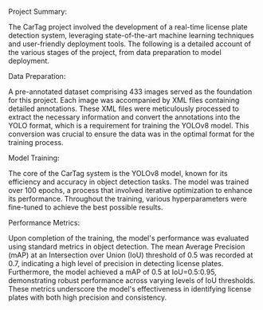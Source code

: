 Project Summary:

The CarTag project involved the development of a real-time license plate detection system, leveraging state-of-the-art machine learning techniques and user-friendly deployment tools. The following is a detailed account of the various stages of the project, from data preparation to model deployment.

Data Preparation:

A pre-annotated dataset comprising 433 images served as the foundation for this project. Each image was accompanied by XML files containing detailed annotations. These XML files were meticulously processed to extract the necessary information and convert the annotations into the YOLO format, which is a requirement for training the YOLOv8 model. This conversion was crucial to ensure the data was in the optimal format for the training process.

Model Training:

The core of the CarTag system is the YOLOv8 model, known for its efficiency and accuracy in object detection tasks. The model was trained over 100 epochs, a process that involved iterative optimization to enhance its performance. Throughout the training, various hyperparameters were fine-tuned to achieve the best possible results.

Performance Metrics:

Upon completion of the training, the model's performance was evaluated using standard metrics in object detection. The mean Average Precision (mAP) at an Intersection over Union (IoU) threshold of 0.5 was recorded at 0.7, indicating a high level of precision in detecting license plates. Furthermore, the model achieved a mAP of 0.5 at IoU=0.5:0.95, demonstrating robust performance across varying levels of IoU thresholds. These metrics underscore the model's effectiveness in identifying license plates with both high precision and consistency.

